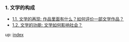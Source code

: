 ### 1. 文学的构成

* [1.1. 文学的再现: 作品里面有什么？如何评价一部文学作品？](1.1.html)
* [1.2. 文学的功能: 文学如何影响社会？](1.2.html)

up: [index](index.html)

